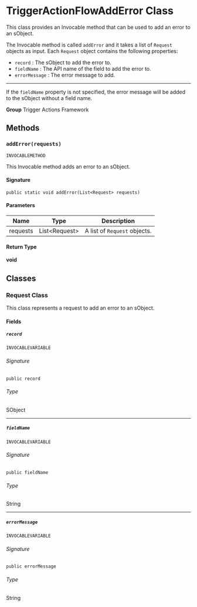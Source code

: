 # TriggerActionFlowAddError Class

This class provides an Invocable method that can be used to add an error to an sObject.

The Invocable method is called `addError` and it takes a list of `Request` objects as input.
Each `Request` object contains the following properties:

- `record` : The sObject to add the error to.
- `fieldName` : The API name of the field to add the error to.
- `errorMessage` : The error message to add.

---

If the `fieldName` property is not specified, the error message will be added to the sObject without a field name.

**Group** Trigger Actions Framework

## Methods

### `addError(requests)`

`INVOCABLEMETHOD`

This Invocable method adds an error to an sObject.

#### Signature

```apex
public static void addError(List<Request> requests)
```

#### Parameters

| Name     | Type                | Description                  |
| -------- | ------------------- | ---------------------------- |
| requests | List&lt;Request&gt; | A list of `Request` objects. |

#### Return Type

**void**

## Classes

### Request Class

This class represents a request to add an error to an sObject.

#### Fields

##### `record`

`INVOCABLEVARIABLE`

###### Signature

```apex
public record
```

###### Type

SObject

---

##### `fieldName`

`INVOCABLEVARIABLE`

###### Signature

```apex
public fieldName
```

###### Type

String

---

##### `errorMessage`

`INVOCABLEVARIABLE`

###### Signature

```apex
public errorMessage
```

###### Type

String
